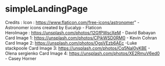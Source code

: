 # simpleLandingPage

Credits :
Icon : https://www.flaticon.com/free-icons/astronomer" - Astronomer icons created by Eucalyp - Flaticon  
HeroImage : https://unsplash.com/photos/12GfPWscXeM - David Babayan
Card Image 1: https://unsplash.com/photos/CPjkWSD0RM0 - Kevin Cohran
Card Image 2: https://unsplash.com/photos/OgsVEzb6AEc -Luke stackpoole
Card Image 3: https://unsplash.com/photos/Cq5NaI0yKBE - Olena sergienko
Card Image 4: https://unsplash.com/photos/XE2RmuV6ed0 - Casey Horner
